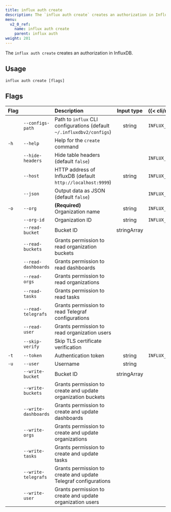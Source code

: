 ```yaml
---
title: influx auth create
description: The `influx auth create` creates an authorization in InfluxDB.
menu:
  v2_0_ref:
    name: influx auth create
    parent: influx auth
weight: 201
---
```


The `influx auth create` creates an authorization in InfluxDB.

## Usage
```
influx auth create [flags]
```

## Flags
| Flag |                      | Description                                                           | Input type  | {{< cli/mapped >}}    |
|:---- |:---                  |:-----------                                                           |:----------: |:------------------    |
|      | `--configs-path`     | Path to `influx` CLI configurations (default `~/.influxdbv2/configs`) | string      |`INFLUX_CONFIGS_PATH`  |
| `-h` | `--help`             | Help for the `create` command                                         |             |                       |
|      | `--hide-headers`     | Hide table headers (default `false`)                                  |             | `INFLUX_HIDE_HEADERS` |
|      | `--host`             | HTTP address of InfluxDB (default `http://localhost:9999`)            | string      | `INFLUX_HOST`         |
|      | `--json`             | Output data as JSON (default `false`)                                 |             | `INFLUX_OUTPUT_JSON`  |
| `-o` | `--org`              | **(Required)** Organization name                                      | string      | `INFLUX_ORG`          |
|      | `--org-id`           | Organization ID                                                       | string      | `INFLUX_ORG_ID`       |
|      | `--read-bucket`      | Bucket ID                                                             | stringArray |                       |
|      | `--read-buckets`     | Grants permission to read organization buckets                        |             |                       |
|      | `--read-dashboards`  | Grants permission to read dashboards                                  |             |                       |
|      | `--read-orgs`        | Grants permission to read organizations                               |             |                       |
|      | `--read-tasks`       | Grants permission to read tasks                                       |             |                       |
|      | `--read-telegrafs`   | Grants permission to read Telegraf configurations                     |             |                       |
|      | `--read-user`        | Grants permission to read organization users                          |             |                       |
|      | `--skip-verify`      | Skip TLS certificate verification                                     |             |                       |
| `-t` | `--token`            | Authentication token                                                  | string      | `INFLUX_TOKEN`        |
| `-u` | `--user`             | Username                                                              | string      |                       |
|      | `--write-bucket`     | Bucket ID                                                             | stringArray |                       |
|      | `--write-buckets`    | Grants permission to create and update organization buckets           |             |                       |
|      | `--write-dashboards` | Grants permission to create and update dashboards                     |             |                       |
|      | `--write-orgs`       | Grants permission to create and update organizations                  |             |                       |
|      | `--write-tasks`      | Grants permission to create and update tasks                          |             |                       |
|      | `--write-telegrafs`  | Grants permission to create and update Telegraf configurations        |             |                       |
|      | `--write-user`       | Grants permission to create and update organization users             |             |                       |
